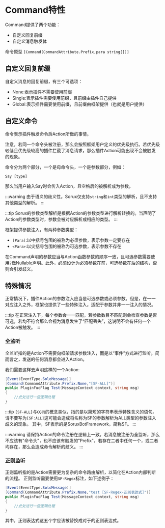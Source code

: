 # Command特性

Command提供了两个功能：

- 自定义回复前缀
- 自定义消息触发体

命令原型
`[Command(CommandAttribute.Prefix,para string[])]`

## 自定义回复前缀

自定义消息的回复前缀，有三个可选项：

- None:表示插件不需要使用前缀
- Single:表示插件需要使用前缀，且前缀由插件自己提供
- Global:表示插件需要使用前缀，且前缀由框架提供（也就是用户提供）

## 自定义命令

命令表示插件触发命令后Action所做的事情。

注意，若同一个命令头被注册，那么会按照框架用户定义的优先级执行。若优先级较低且优先级较高的插件拦截了消息请求，那么插件Action可能出现不会被触发的现象。

命令分为两个部分，一个是母命令头，一个是参数部分，例如：

`Say [type]`

那么当用户输入Say时会传入Action，且空格后的被解析成为参数。

:::warning
由于语义的歧义性，Sorux仅支持`string`和`int`类型的解析，且不支持其他类型的解析。
:::

:::tip
Sorux的参数类型解析是根据Action的参数类型进行解析转换的。当声明了Action的参数类型时，参数会被对应解析成相应的类型。
:::

框架提供参数注入，有两种参数类型：

- `[Para]`:以中括号包围的被称为必须参数，表示参数一定要存在
- `<Para>`:以尖括号包围的被称为可选参数，表示参数不存在

在Command声明的参数应当与Action函数参数的顺序一致，且可选参数需要使用`?`做Nullable声明。此外，必须设计为必须参数在前，可选参数在后的结构，否则会引发歧义。

## 特殊情况

正常情况下，插件Action的参数注入应当是可选参数或必须参数。但是，在一一对应注入之外，框架也提供了一些特殊注入，适配于参数并非一一注入的情况。

:::tip
在正常注入下，每个参数会一一匹配，若参数数目不匹配则会检查参数是否可选，若均不符合那么会视为消息发生了“匹配丢失”，这说明不会有任何一个Action被触发。
:::

### 全监听

全监听指的是Action不需要向框架请求参数注入，而是以“事件”方式进行监听。简而言之，发送的任何消息都会进入Action。

我们需要这样去声明这样的一个Action:

```csharp
[Event(EventType.SoloMessage)]  
[Command(CommandAttribute.Prefix.None,"[SF-ALL]")]  
public PluginFucFlag Test(MessageContext context, string msg)  
{  
	//此处进行一些逻辑处理
}
```

:::tip
`[SF-ALL]`与`CQ码`的概念类似，指的是以简短的字符串表示特殊含义的语句。
请不要写为`[SF:ALL]`这可能会造成将名称为SF的参数解析为ALL类型的参数注入歧义的现象。
其中，SF表示的是SoruxBotFramework，简称SF。
:::

:::warning
请保持Action的命令注册在逻辑上一致。若消息被注册为全监听，那么不应该有"命令头"，也不应该有触发的"Prefix"，若存在二者中任何一个，或二者均存在，那么会造成命令解析的歧义。
:::

### 正则监听

正则监听指的是Action需要更为复杂的命令路由解析，以简化在Action内部判断的流程。
正则监听需要使用`SF-Regex`标注，如下述例子：

```csharp
[Event(EventType.SoloMessage)]  
[Command(CommandAttribute.Prefix.None,"test [SF-Regex-正则表达式]")]  
public PluginFucFlag Test(MessageContext context, string msg)  
{  
	//此处进行一些逻辑处理
}
```

其中，正则表达式这五个字应该被替换成对于的正则表达式。